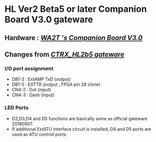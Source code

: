 # HL Ver2 Beta5 or later Companion Board V3.0 gateware
## Hardware : [_WA2T 's Companion Board V3.0_](https://github.com/WA2T/Hermes-Lite2) 

## Changes from  [_CTRX_HL2b5 gateware_](https://github.com/ji1udd/Hermes-Lite2/tree/CTRX_HL2b5) 

### I/O port assignment
- DB1-3 :  ExtAMP TxD (output)
- DB1-5 :  EXTTR (output ; FPGA pin 28 clone)
- CN4-2 :  Dot  (input)
- CN4-3 :  Dash (input)

### LED Ports
- D2,D3,D4 and D5 functions are basically same as official gateware 20190907.
- If additional ExtATU interface circuit is installed, D4 and D5 ports are used as ATU controll ports.
